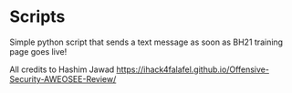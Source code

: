 # Scripts

Simple python script that sends a text message as soon as BH21 training page goes live!

All credits to Hashim Jawad
https://ihack4falafel.github.io/Offensive-Security-AWEOSEE-Review/